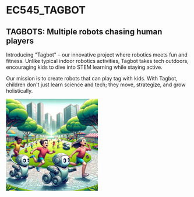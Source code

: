 # EC545_TAGBOT
## TAGBOTS: Multiple robots chasing human players

Introducing "Tagbot" – our innovative project where robotics meets fun and fitness. Unlike typical indoor robotics activities, Tagbot takes tech outdoors, encouraging kids to dive into STEM learning while staying active.

Our mission is to create robots that can play tag with kids. With Tagbot, children don't just learn science and tech; they move, strategize, and grow holistically.

<img src="/images/tagbots.png" alt="An image of robots and kids playing the game of tag in a park." width="50%" height="50%" />